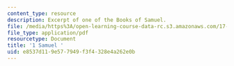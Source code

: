 ```yaml
---
content_type: resource
description: Excerpt of one of the Books of Samuel.
file: /media/https%3A/open-learning-course-data-rc.s3.amazonaws.com/17-508-the-rise-and-fall-of-democracy-regime-change-spring-2002/e8537d119e577949f3f4328e4a262e0b_bible.pdf
file_type: application/pdf
resourcetype: Document
title: '1 Samuel '
uid: e8537d11-9e57-7949-f3f4-328e4a262e0b
---
```

